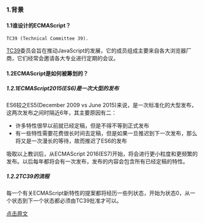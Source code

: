 ### 1.背景

#### 1.1谁设计的ECMAScript？

`TC39 (Technical Committee 39).`

[TC39](https://leanpub.com/exploring-es2016-es2017/read#tc39)委员会旨在推动JavaScript的发展，它的成员组成主要来自各大浏览器厂商，它们经常会邀请各大专业进行定期的会议。

#### 1.2ECMAScript是如何被筹划的？

##### 1.2.1ECMAScript2015(ES6)是一次大型的发布

ES6较之ES5(December 2009 vs June 2015)来说，是一次标准化的大型发布，这两次发布之间时隔近6年，其主要原因有二：

- 许多特性很早以前就已经定稿，但是不得不等到正式发布
- 有一些特性需要花费很长时间去定稿，但是如果一旦推迟到下一次发布，那么将又是一次漫长的等待，故而推迟了ES6的发布

吸取以上教训后，从ECMAScript 2016(ES7)开始，将会进行更小粒度和更频繁的发布。以后每年都将会有一次发布，发布的内容会包含所有已经定稿的特性。

##### 1.2.2TC39的流程

每一个有关ECMAScript新特性的提案都将经历一些列状态，开始为状态0，从一个状态到下一个状态都必须由TC39批准才可以。






[点击原文](https://leanpub.com/exploring-es2016-es2017/read#tc39)


